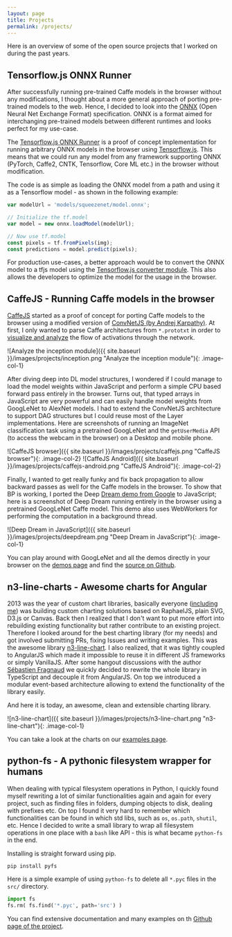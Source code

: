 ```yaml
---
layout: page
title: Projects
permalink: /projects/
---
```


Here is an overview of some of the open source projects that I worked on during the past years.

## Tensorflow.js ONNX Runner

After successfully running pre-trained Caffe models in the browser without any modifications, I thought about a more general approach of porting pre-trained models to the web. Hence, I decided to look into the [ONNX][web-onnx] (Open Neural Net Exchange Format) specification. ONNX is a format aimed for interchanging pre-trained models between different runtimes and looks perfect for my use-case.

The [Tensorflow.js ONNX Runner][github-tfjs-onnx] is a proof of concept implementation for running arbitrary ONNX models in the browser using [Tensorflow.js][github-tfjs]. This means that we could run any model from any framework supporting ONNX (PyTorch, Caffe2, CNTK, Tensorflow, Core ML etc.) in the browser without modification.

The code is as simple as loading the ONNX model from a path and using it as a Tensorflow model - as shown in the following example:

```javascript
var modelUrl = 'models/squeezenet/model.onnx';

// Initialize the tf.model
var model = new onnx.loadModel(modelUrl);

// Now use tf.model
const pixels = tf.fromPixels(img);
const predictions = model.predict(pixels);
```

For production use-cases, a better approach would be to convert the ONNX model to a tfjs model using the [Tensorflow.js converter module][github-tfjs-converter]. This also allows the developers to optimize the model for the usage in the browser.

[github-tfjs-onnx]: https://github.com/chaosmail/tfjs-onnx
[github-tfjs]: https://github.com/tensorflow/tfjs
[github-tfjs-converter]: https://github.com/tensorflow/tfjs-converter
[web-onnx]: https://onnx.ai/

## CaffeJS - Running Caffe models in the browser

[CaffeJS][github-caffejs] started as a proof of concept for porting Caffe models to the browser using a modified version of [ConvNetJS (by Andrej Karpathy)](http://convnetjs.com). At first, I only wanted to parse Caffe architectures from `*.prototxt` in order to [visualize and analyze](https://chaosmail.github.io/caffejs/models.html) the flow of activations through the network.

![Analyze the inception module]({{ site.baseurl }}/images/projects/inception.png "Analyze the inception module"){: .image-col-1}

After diving deep into DL model structures, I wondered if I could manage to load the model weights within JavaScript and perform a simple CPU based forward pass entirely in the browser. Turns out, that typed arrays in JavaScript are very powerful and can easily handle model weights from GoogLeNet to AlexNet models. I had to extend the ConvNetJS architecture to support DAG structures but I could reuse most of the Layer implementations. Here are screenshots of running an ImageNet classification task using a pretrained GoogLeNet and the `getUserMedia` API (to access the webcam in the browser) on a Desktop and mobile phone.

![CaffeJS browser]({{ site.baseurl }}/images/projects/caffejs.png "CaffeJS browser"){: .image-col-2}
![CaffeJS Android]({{ site.baseurl }}/images/projects/caffejs-android.png "CaffeJS Android"){: .image-col-2}

Finally, I wanted to get really funky and fix back propagation to allow backward passes as well for the Caffe models in the browser. To show that BP is working, I ported the Deep [Dream demo from Google](https://github.com/google/deepdream) to JavaScript; here is a screenshot of Deep Dream running entirely in the browser using a pretrained GoogLeNet Caffe model. This demo also uses WebWorkers for performing the computation in a background thread.

![Deep Dream in JavaScript]({{ site.baseurl }}/images/projects/deepdream.png "Deep Dream in JavaScript"){: .image-col-1}

You can play around with GoogLeNet and all the demos directly in your browser on the [demos page][demo-caffejs] and find the [source on Github][github-caffejs].

[github-caffejs]: https://github.com/chaosmail/caffejs
[demo-caffejs]: https://chaosmail.github.io/caffejs/

## n3-line-charts - Awesome charts for Angular

2013 was the year of custom chart libraries, basically everyone ([including me](http://old.chaosmail.at/2013/angular-dchart/)) was building custom charting solutions based on RaphaelJS, plain SVG, D3.js or Canvas. Back then I realized that I don't want to put more effort into rebuilding existing functionality but rather contribute to an existing project. Therefore I looked around for the best charting library (for my needs) and got involved submitting PRs, fixing Issues and writing examples. This was the awesome library [n3-line-chart][github-n3charts]. I also realized, that it was tightly coupled to AngularJS which made it impossible to reuse it in different JS frameworks or simply VanillaJS. After some hangout discussions with the author [Sébastien Fragnaud](https://github.com/lorem--ipsum) we quickly decided to rewrite the whole library in TypeScript and decouple it from AngularJS. On top we introduced a modular event-based architecture allowing to extend the functionality of the library easily.

And here it is today, an awesome, clean and extensible charting library.

![n3-line-chart]({{ site.baseurl }}/images/projects/n3-line-chart.png "n3-line-chart"){: .image-col-1}

You can take a look at the charts on our [examples page][demo-n3charts].

[github-n3charts]: https://github.com/n3-charts/line-chart
[demo-n3charts]: http://n3-charts.github.io/line-chart/

## python-fs - A pythonic filesystem wrapper for humans

When dealing with typical filesystem operations in Python, I quickly found myself rewriting a lot of similar functionalities again and again for every project, such as finding files in folders, dumping objects to disk,  dealing with prefixes etc. On top I found it very hard to remember which functionalities can be found in which std libs, such as `os`, `os.path`, `shutil`, etc. Hence I decided to write a small library to wrap all filesystem operations in one place with a `bash` like API - this is what became `python-fs` in the end.

Installing is straight forward using pip.

`pip install pyfs`

Here is a simple example of using `python-fs` to delete all `*.pyc` files in the `src/` directory.

```python
import fs
fs.rm( fs.find('*.pyc', path='src') )
```

You can find extensive documentation and many examples on th [Github page of the project][github-pyfs].

[github-pyfs]: https://github.com/chaosmail/python-fs